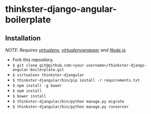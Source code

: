 # thinkster-django-angular-boilerplate

## Installation

*NOTE: Requires [virtualenv](http://virtualenv.readthedocs.org/en/latest/),
[virtualenvwrapper](http://virtualenvwrapper.readthedocs.org/en/latest/) and
[Node.js](http://nodejs.org/).*

* Fork this repository.
* `$ git clone git@github.com:<your username>/thinkster-django-angular-boilerplate.git`
* `$ virtualenv thinkster-djangular`
* `$ thinkster-djangular/bin/pip install -r requirements.txt`
* `$ npm install -g bower`
* `$ npm install`
* `$ bower install`
* `$ thinkster-djangular/bin/python manage.py migrate`
* `$ thinkster-djangular/bin/python manage.py runserver`

